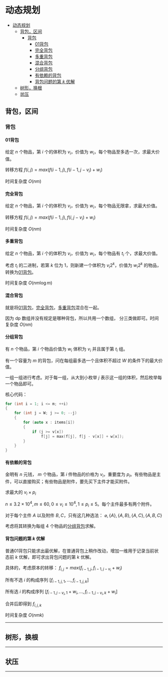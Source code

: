# 动态规划

- [动态规划](#动态规划)
  - [背包，区间](#背包区间)
    - [背包](#背包)
      - [01背包](#01背包)
      - [完全背包](#完全背包)
      - [多重背包](#多重背包)
      - [混合背包](#混合背包)
      - [分组背包](#分组背包)
      - [有依赖的背包](#有依赖的背包)
      - [背包问题的第 $k$ 优解](#背包问题的第-k-优解)
  - [树形，换根](#树形换根)
  - [状压](#状压)

## 背包，区间

### 背包

#### 01背包

给定 $n$ 个物品，第 $i$ 个的体积为 $v_i$，价值为 $w_i$，每个物品至多选一次，求最大价值。

转移方程 $f(i, j) = max(f(i - 1, j), f(i - 1, j - v_i) + w_i)$

时间复杂度 $O(nm)$

#### 完全背包

给定 $n$ 个物品，第 $i$ 个的体积为 $v_i$，价值为 $w_i$，每个物品无限拿，求最大价值。

转移方程 $f(i, j) = max(f(i - 1, j), f(i, j - v_i) + w_i)$

时间复杂度 $O(nm)$

#### 多重背包

给定 $n$ 个物品，第 $i$ 个的体积为 $v_i$，价值为 $w_i$，每个物品有 $t_i$ 个，求最大价值。

考虑 $t_i$ 的二进制，若第 $k$ 位为 $1$，则新建一个体积为 $v_i 2^k$，价值为 $w_i 2^k$ 的物品，转换为[01背包](#01背包)。

时间复杂度 $O(nm \log m)$

#### 混合背包

就是将[01背包](#01背包)，[完全背包](#完全背包)，[多重背包](#多重背包)混合在一起。

因为 dp 数组并没有规定是哪种背包，所以共用一个数组， 分三类做即可。时间复杂度 $O(nm)$

#### 分组背包

有 $n$ 个物品，第 $i$ 个物品价值为 $w_i$ 体积为 $v_i$ 并且属于第 $t_i$ 组。

有一个容量为 $m$ 的背包，问在每组最多选一个且体积不超过 $W$ 的条件下的最大价值。

一组一组进行考虑。对于每一组，从大到小枚举 $j$ 表示这一组的体积，然后枚举每一个物品即可。

核心代码：

```cpp
for (int i = 1; i <= m; ++i)
{
    for (int j = W; j >= 0; --j)
    {
        for (auto x : items[i])
        {
            if (j >= v[x])
                f[j] = max(f[j], f[j - v[x]] + w[x]);
        }
    }
}
```

#### 有依赖的背包

金明有 $n$ 元钱， $m$ 个物品，第 $i$ 件物品的价格为 $v_i$，重要度为 $p_i$。有些物品是主件，可以直接购买；有些物品是附件，要先买下主件才能买附件。

求最大的 $v_i \times p_i$

$n \le 3.2 \times 10^4, m \le 60, 0 \le v_i \le 10^4, 1 \le p_i \le 5$。每个主件最多有两个附件。

对于每个主件 $A$ 以及附件 $B, C$，只有这几种选法： $\varnothing, \{A\}, \{A, B\}, \{A, C\}, \{A, B, C\}$

考虑将其转换为每组 $4$ 个物品的[分组背包](#分组背包)求解。

#### 背包问题的第 $k$ 优解

普通01背包只能求出最优解，在普通背包上稍作改动，增加一维用于记录当前状态前 $k$ 优解，即可求出背包问题的第 $k$ 优解。

具体的，考虑原本的转移： $f_{i, j} = max(f_{i - 1, j}, f_{i - 1, j - v_i} + w_i)$

所有不选 $i$ 的构成序列 $[f_{i - 1, j, 1}, ...,f_{i - 1, j, k}]$

所有选 $i$ 的构成序列 $[f_{i - 1, j - v_i, 1} + w_i, ...,f_{i - 1, j - v_i, k} + w_i]$

合并后即得到 $f_{i, j, k}$

时间复杂度 $O(nmk)$

---

## 树形，换根

---

## 状压

---
